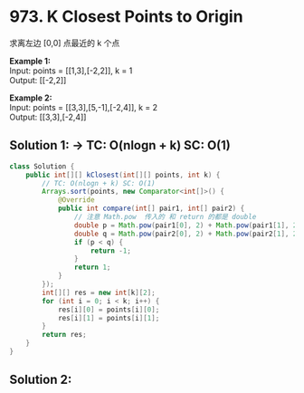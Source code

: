 # 973. K Closest Points to Origin

求离左边 [0,0] 点最近的 k 个点

**Example 1:**      
Input: points = [[1,3],[-2,2]], k = 1       
Output: [[-2,2]]        

**Example 2:**      
Input: points = [[3,3],[5,-1],[-2,4]], k = 2        
Output: [[3,3],[-2,4]]      

## Solution 1: -> TC: O(nlogn + k) SC: O(1)
```java
class Solution {
    public int[][] kClosest(int[][] points, int k) {
        // TC: O(nlogn + k) SC: O(1)
        Arrays.sort(points, new Comparator<int[]>() {
            @Override
            public int compare(int[] pair1, int[] pair2) {
                // 注意 Math.pow  传入的 和 return 的都是 double
                double p = Math.pow(pair1[0], 2) + Math.pow(pair1[1], 2);
                double q = Math.pow(pair2[0], 2) + Math.pow(pair2[1], 2);
                if (p < q) {
                    return -1;
                }
                return 1;
            }
        });
        int[][] res = new int[k][2];
        for (int i = 0; i < k; i++) {
            res[i][0] = points[i][0];
            res[i][1] = points[i][1];
        }
        return res;
    }
}
```

## Solution 2:
